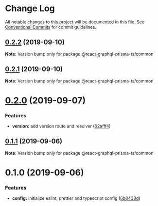 # Change Log

All notable changes to this project will be documented in this file.
See [Conventional Commits](https://conventionalcommits.org) for commit guidelines.

## [0.2.2](https://gitlab.com/jrobic/react-graphql-prisma-ts/compare/v0.2.1...v0.2.2) (2019-09-10)

**Note:** Version bump only for package @react-graphql-prisma-ts/common





## [0.2.1](https://gitlab.com/jrobic/react-graphql-prisma-ts/compare/v0.2.0...v0.2.1) (2019-09-10)

**Note:** Version bump only for package @react-graphql-prisma-ts/common





# [0.2.0](https://gitlab.com/jrobic/react-graphql-prisma-ts/compare/v0.1.1...v0.2.0) (2019-09-07)


### Features

* **version:** add version route and resolver ([62afff4](https://gitlab.com/jrobic/react-graphql-prisma-ts/commit/62afff4))





## [0.1.1](https://gitlab.com/jrobic/react-graphql-prisma-ts/compare/v0.1.0...v0.1.1) (2019-09-06)

**Note:** Version bump only for package @react-graphql-prisma-ts/common





# 0.1.0 (2019-09-06)


### Features

* **config:** initialize eslint, prettier and typescript config ([6b8438d](https://gitlab.com/jrobic/react-graphql-prisma-ts/commit/6b8438d))
